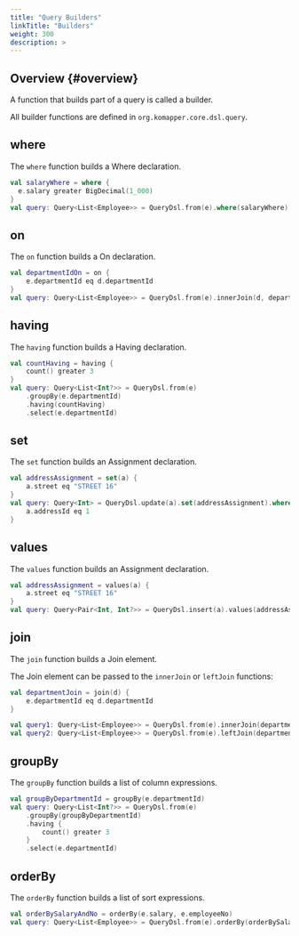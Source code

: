```yaml
---
title: "Query Builders"
linkTitle: "Builders"
weight: 300
description: >
---
```


## Overview {#overview}

A function that builds part of a query is called a builder.

All builder functions are defined in `org.komapper.core.dsl.query`.

## where

The `where` function builds a Where declaration.

```kotlin
val salaryWhere = where {
  e.salary greater BigDecimal(1_000)
}
val query: Query<List<Employee>> = QueryDsl.from(e).where(salaryWhere)
```

## on

The `on` function builds a On declaration.

```kotlin
val departmentIdOn = on {
    e.departmentId eq d.departmentId
}
val query: Query<List<Employee>> = QueryDsl.from(e).innerJoin(d, departmentIdOn)
```

## having

The `having` function builds a Having declaration.

```kotlin
val countHaving = having {
    count() greater 3
}
val query: Query<List<Int?>> = QueryDsl.from(e)
    .groupBy(e.departmentId)
    .having(countHaving)
    .select(e.departmentId)
```

## set

The `set` function builds an Assignment declaration.

```kotlin
val addressAssignment = set(a) {
    a.street eq "STREET 16"
}
val query: Query<Int> = QueryDsl.update(a).set(addressAssignment).where {
    a.addressId eq 1
}
```

## values

The `values` function builds an Assignment declaration.

```kotlin
val addressAssignment = values(a) {
    a.street eq "STREET 16"
}
val query: Query<Pair<Int, Int?>> = QueryDsl.insert(a).values(addressAssignment)
```

## join

The `join` function builds a Join element.

The Join element can be passed to the `innerJoin` or `leftJoin` functions:

```kotlin
val departmentJoin = join(d) {
    e.departmentId eq d.departmentId
}

val query1: Query<List<Employee>> = QueryDsl.from(e).innerJoin(departmentJoin)
val query2: Query<List<Employee>> = QueryDsl.from(e).leftJoin(departmentJoin)
```

## groupBy

The `groupBy` function builds a list of column expressions.

```kotlin
val groupByDepartmentId = groupBy(e.departmentId)
val query: Query<List<Int?>> = QueryDsl.from(e)
    .groupBy(groupByDepartmentId)
    .having {
        count() greater 3
    }
    .select(e.departmentId)
```

## orderBy

The `orderBy` function builds a list of sort expressions.

```kotlin
val orderBySalaryAndNo = orderBy(e.salary, e.employeeNo)
val query: Query<List<Employee>> = QueryDsl.from(e).orderBy(orderBySalaryAndNo)
```

